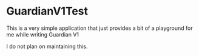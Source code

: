 # GuardianV1Test

This is a very simple application that just provides a bit of a playground for me while writing Guardian V1

I do not plan on maintaining this.

